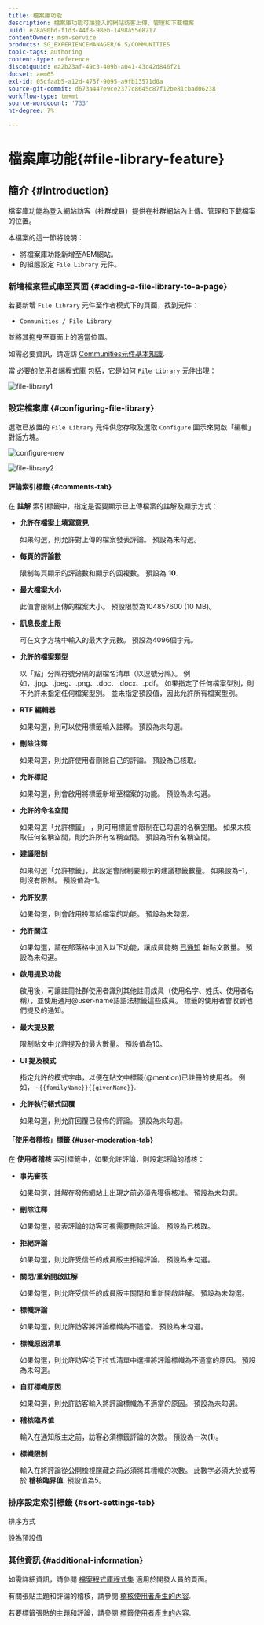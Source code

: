 ```yaml
---
title: 檔案庫功能
description: 檔案庫功能可讓登入的網站訪客上傳、管理和下載檔案
uuid: e78a90bd-f1d3-44f8-98eb-1498a55e8217
contentOwner: msm-service
products: SG_EXPERIENCEMANAGER/6.5/COMMUNITIES
topic-tags: authoring
content-type: reference
discoiquuid: ea2b23af-49c3-409b-a041-43c42d846f21
docset: aem65
exl-id: 05cfaab5-a12d-475f-9095-a9fb13571d0a
source-git-commit: d673a447e9ce2377c8645c87f12be81cbad06238
workflow-type: tm+mt
source-wordcount: '733'
ht-degree: 7%

---
```


# 檔案庫功能{#file-library-feature}

## 簡介 {#introduction}

檔案庫功能為登入網站訪客（社群成員）提供在社群網站內上傳、管理和下載檔案的位置。

本檔案的這一節將說明：

* 將檔案庫功能新增至AEM網站。
* 的組態設定 `File Library` 元件。

### 新增檔案程式庫至頁面 {#adding-a-file-library-to-a-page}

若要新增 `File Library` 元件至作者模式下的頁面，找到元件：

* `Communities / File Library`

並將其拖曳至頁面上的適當位置。

如需必要資訊，請造訪 [Communities元件基本知識](/help/communities/basics.md).

當 [必要的使用者端程式庫](/help/communities/essentials-file-library.md#essentials-for-client-side) 包括，它是如何 `File Library` 元件出現：

![file-library1](assets/file-library1.png)

### 設定檔案庫 {#configuring-file-library}

選取已放置的 `File Library` 元件供您存取及選取 `Configure` 圖示來開啟「編輯」對話方塊。

![configure-new](assets/configure-new.png)

![file-library2](assets/file-library2.png)

#### 評論索引標籤 {#comments-tab}

在 **註解** 索引標籤中，指定是否要顯示已上傳檔案的註解及顯示方式：

* **允許在檔案上填寫意見**

  如果勾選，則允許對上傳的檔案發表評論。 預設為未勾選。

* **每頁的評論數**

  限制每頁顯示的評論數和顯示的回複數。 預設為 **10**.

* **最大檔案大小**

  此值會限制上傳的檔案大小。 預設限製為104857600 (10 MB)。

* **訊息長度上限**

  可在文字方塊中輸入的最大字元數。 預設為4096個字元。

* **允許的檔案類型**

  以「點」分隔符號分隔的副檔名清單（以逗號分隔）。 例如，.jpg、.jpeg、.png、.doc、.docx、.pdf。 如果指定了任何檔案型別，則不允許未指定任何檔案型別。 並未指定預設值，因此允許所有檔案型別。

* **RTF 編輯器**

  如果勾選，則可以使用標籤輸入註釋。 預設為未勾選。

* **刪除注釋**

  如果勾選，則允許使用者刪除自己的評論。 預設為已核取。

* **允許標記**

  如果勾選，則會啟用將標籤新增至檔案的功能。 預設為未勾選。

* **允許的命名空間**

  如果勾選「允許標籤」 ，則可用標籤會限制在已勾選的名稱空間。 如果未核取任何名稱空間，則允許所有名稱空間。 預設為所有名稱空間。

* **建議限制**

  如果勾選「允許標籤」，此設定會限制要顯示的建議標籤數量。 如果設為–1，則沒有限制。 預設值為–1。

* **允許投票**

  如果勾選，則會啟用投票給檔案的功能。 預設為未勾選。

* **允許關注**

  如果勾選，請在部落格中加入以下功能，讓成員能夠 [已通知](/help/communities/notifications.md) 新貼文數量。 預設為未勾選。

* **啟用提及功能**

  啟用後，可讓註冊社群使用者識別其他註冊成員（使用名字、姓氏、使用者名稱），並使用通用@user-name語語法標籤這些成員。 標籤的使用者會收到他們提及的通知。

* **最大提及數**

  限制貼文中允許提及的最大數量。 預設值為10。

* **UI 提及模式**

  指定允許的模式字串，以便在貼文中標籤(@mention)已註冊的使用者。 例如， `~{{familyName}}{{givenName}}`.

* **允許執行緒式回覆**

  如果勾選，則允許回覆已發佈的評論。 預設為未勾選。

#### 「使用者稽核」標籤 {#user-moderation-tab}

在 **使用者稽核** 索引標籤中，如果允許評論，則設定評論的稽核：

* **事先審核**

  如果勾選，註解在發佈網站上出現之前必須先獲得核准。 預設為未勾選。

* **刪除注釋**

  如果勾選，發表評論的訪客可視需要刪除評論。 預設為已核取。

* **拒絕評論**

  如果勾選，則允許受信任的成員版主拒絕評論。 預設為未勾選。

* **關閉/重新開啟註解**

  如果勾選，則允許受信任的成員版主關閉和重新開啟註解。 預設為未勾選。

* **標幟評論**

  如果勾選，則允許訪客將評論標幟為不適當。 預設為未勾選。

* **標幟原因清單**

  如果勾選，則允許訪客從下拉式清單中選擇將評論標幟為不適當的原因。 預設為未勾選。

* **自訂標幟原因**

  如果勾選，則允許訪客輸入將評論標幟為不適當的原因。 預設為未勾選。

* **稽核臨界值**

  輸入在通知版主之前，訪客必須標籤評論的次數。 預設為一次(**1**)。

* **標幟限制**

  輸入在將評論從公開檢視隱藏之前必須將其標幟的次數。 此數字必須大於或等於 **稽核臨界值**. 預設值為5。

### 排序設定索引標籤 {#sort-settings-tab}

排序方式

設為預設值

### 其他資訊 {#additional-information}

如需詳細資訊，請參閱 [檔案程式庫程式集](/help/communities/essentials-file-library.md) 適用於開發人員的頁面。

有關張貼主題和評論的稽核，請參閱 [稽核使用者產生的內容](/help/communities/moderate-ugc.md).

若要標籤張貼的主題和評論，請參閱 [標籤使用者產生的內容](/help/communities/tag-ugc.md).
